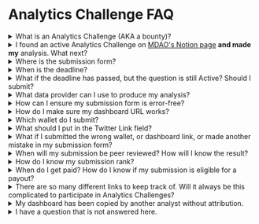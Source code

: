# Analytics Challenge FAQ

<details>

<summary>What is an Analytics Challenge (AKA a bounty)?</summary>

An Analytics Challenge, sometimes called an "analytics bounty" in other organizations, is a way for blockchain projects and other web3 organizations to reward others for performing specific research, analysis, and data visualization on their behalf.

</details>

<details>

<summary>I found an active Analytics Challenge on <a href="https://metricsdao.notion.site/Bounty-Programs-d4bac7f1908f412f8bf4ed349198e5fe">MDAO's Notion page</a> <strong>and made my</strong> analysis. What next?</summary>

Be sure to submit your work using the [submission form](https://metricsdao.notion.site/MetricsDAO-Bounty-Submissions-3dd6b614d21e4ce2bb3bc9ba18f80542) before the deadline.

</details>

<details>

<summary>Where is the submission form?</summary>

[Here is the link.](https://metricsdao.notion.site/MetricsDAO-Bounty-Submissions-3dd6b614d21e4ce2bb3bc9ba18f80542) You can also find this submission form link at the bottom of every challenge card.

</details>

<details>

<summary>When is the deadline?</summary>

You can find the start + end date and time (in EST) at the bottom of each challenge card.

</details>

<details>

<summary>What if the deadline has passed, but the question is still Active? Should I submit?</summary>

Please submit all your work _**before**_ the deadline. Analytics Challenges provide insights to our partners, and it is important for our entire ecosystem to deliver them in a timely manner.

</details>

<details>

<summary>What data provider can I use to produce my analysis?</summary>

MetricsDAO is provider-agnostic. You can use any provider of blockchain data, and any data tool. You will find evaluation criteria and analysis requirements here: [https://metricsdao.notion.site/Evaluation-Criteria-ee2a7dc84d694ae38bfe4b55b06d14dc](https://metricsdao.notion.site/Evaluation-Criteria-ee2a7dc84d694ae38bfe4b55b06d14dc)

</details>

<details>

<summary>How can I ensure my submission form is error-free?</summary>

Make sure you filled out all form fields accurately, selected the right bounty question title from the dropdown, submitted the correct wallets (more on this below), email address, discord username, tweet link, and a working and public dashboard URL. You will receive an email to the provided email address confirming your submission details.

</details>

<details>

<summary>How do I make sure my dashboard URL works?</summary>

The team will not be able to follow up with you if your dashboard link is broken, private, or not opening. Please publish your dashboard and provide a public link. Please test the URL in another browser. Please test the URL in incognito mode to see how it opens for someone else.

</details>

<details>

<summary>Which wallet do I submit?</summary>

Our submission form asks for **two wallets**:&#x20;

**Primary Wallet Address**: This is the address where we will send your challenge payment if you are eligible. Read the challenge card carefully. In the Payout section it will mention which network the primary wallet address needs to be on. For example, if it says “Payments are issued on the Near network”, you must provide a NEAR wallet address in this field (not an 0x address or any other network address). If it says “Payments are issued on the Terra mainnet network”, you must provide a Terra wallet address (NOT a 0x address or any other network address). And so on. If the challenge card says “Payments are issued on the Ethereum mainnet network”, please provide your 0x address in this field. Check the challenge card carefully, this network will differ from question to question.&#x20;

**xMETRIC Wallet Address:** This is the address where we will send you some xMETRIC tokens on Polygon if you score 6 or higher. Learn more in the “xMETRIC Payout” section of each bounty card. Always provide your 0x wallet address in this field.

</details>

<details>

<summary>What should I put in the Twitter Link field?</summary>

Please do not submit your Twitter ID in the field entitled Twitter Link. You have to publish a tweet or thread with your dashboard and submit a link to that Tweet. Share your great work with your audience! [Tips and advice on tweeting your analytics can be found here](https://twitter.com/drakedanner/status/1555616006709473282).

</details>

<details>

<summary>What if I submitted the wrong wallet, or dashboard link, or made another mistake in my submission form?</summary>

You can update your submission information! As long as you provided your correct email address, you will receive a submission confirmation email and can use the “edit submission” link it contains.

</details>

<details>

<summary>When will my submission be peer reviewed? How will I know the result?</summary>

Peer review starts when the Analytics Challenge closes. [Evaluation criteria used by our peer reviewers are outlined here](https://metricsdao.notion.site/Evaluation-Criteria-ee2a7dc84d694ae38bfe4b55b06d14dc). After peer review is completed, scores and ranks are finalized. Then the submissions with scores and feedback are uploaded to [MetricsDAO's Showcase](https://metricsdao.xyz/showcase). Uploading to the Showcase is currently a manual process, we appreciate your patience!

</details>

<details>

<summary>How do I know my submission rank?</summary>

This update to the [Showcase page](https://metricsdao.xyz/showcase) is in progress, and we hope to have it launched in January after the holidays. Thank you for your patience! Currently, Showcase results are sorted by **submittedDate DESC, overall\_score DESC** in all scenarios (page load, searching through search bar, filters on the side panel, etc). **Flagged posts** are always shown at the end of the list.

</details>

<details>

<summary>When do I get paid? How do I know if my submission is eligible for a payout?</summary>

You can check the status of each challenge payment in [MetricsDAO’s Payment Schedule](https://docs.google.com/spreadsheets/u/1/d/e/2PACX-1vTJ27PlJZe6lK3pzPJ78TQFPb8YtQO54WMDHMnH9Jn4tGUdCpYZaQyq6vK44rgIP-X0qNCYTiFnKHwY/pubhtml). You will find transaction hashes there, and can verify if your wallet received payment.&#x20;

Our team is currently working to publicly display ranks for submissions. In the meantime, you can find your submission score on the [Showcase page](https://metricsdao.xyz/showcase). Sometimes the payments are sent before the Showcase is updated, or vice versa, that is not a cause for worry.

</details>

<details>

<summary>There are so many different links to keep track of. Will it always be this complicated to participate in Analytics Challenges?</summary>

You may have heard of our new Metrics App coming in mid 2023. In the app, you will find all parts of our Analytics Challenge process in one place. [Learn more here](https://blog.metricsdao.xyz/metrics-app/) and [follow us on Twitter](https://twitter.com/MetricsDAO) for the latest app updates!

</details>

<details>

<summary>My dashboard has been copied by another analyst without attribution.</summary>

If you believe your or another analyst’s work has been copied in bad faith and without crediting the author (rather than forked with proper acknowledgments and built upon to improve it or take it in a new direction) [please let us know here](https://bounty.metricsdao.xyz/bounty-programs/report-submission).&#x20;

At MetricsDAO, we believe that collaboration and building in public lead to producing the best analytics. This includes publicly sharing analytics to exchange ideas and crowdsource improvements, learning from one another’s dashboards and queries, forking code to add unique contributions or take it in a new direction, and **always without exception offering acknowledgments and credit** to the analysts and dashboards that we forked or were inspired by.&#x20;

Plagiarism (misrepresenting another’s work as one’s own) is very different from building in public with credit and acknowledgment. Plagiarizing the work of others goes against the values of MetricsDAO and will not be accepted. To learn more about our values, and building in public vs. plagiarizing, visit our [Code of Conduct](../operations/code-of-conduct.md).

</details>

<details>

<summary>I have a question that is not answered here.</summary>

[Join our Discord server](https://discord.gg/metrics) and ask us your questions in the 💬│general channel. Our community team will be happy to help!

</details>

